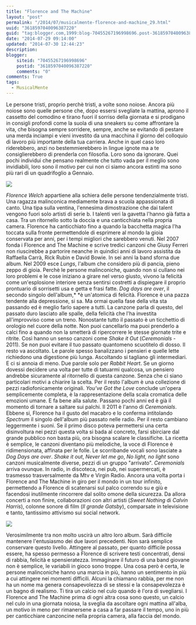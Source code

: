```yaml
---
title: "Florence and The Machine"
layout: "post"
permalink: "/2014/07/musicalmente-florence-and-machine_29.html"
uuid: "3618597040096387220"
guid: "tag:blogger.com,1999:blog-70455267196998696.post-3618597040096387220"
date: "2014-07-29 09:14:00"
updated: "2014-07-30 12:44:23"
description: 
blogger:
    siteid: "70455267196998696"
    postid: "3618597040096387220"
    comments: "0"
comments: True
tags:
  - MusicalMente
---
```

Le persone tristi, proprio perchè tristi, a volte sono noiose. Ancora
più noiose sono quelle persone che, dopo essersi svegliate la mattina,
aprono il cassetto del comodino e tirano fuori il sorriso della giornata
e si prodigano in consigli profondi come la suola di una sneakers su
come affrontare la vita, che bisogna sempre sorridere, sempre, anche se
evitando di pestare una merda inciampi e vieni investito da una macchina
il giorno del colloquio di lavoro più importante della tua carriera.
Anche in quel caso loro riderebbero, anzi no bestemmierebbero in lingue
ignote ma a te consiglierebbero di prenderla con filosofia. Loro sono da
ignorare. Quei pochi individui che pensano realmente che tutto vada per
il meglio sono invidiabili, loro sono il motivo per cui non ci siamo
ancora estinti ma sono più rari di un quadrifoglio a Gennaio.
  
[![](http://graememcranor.files.wordpress.com/2010/11/florence-the-machine-photo-3.jpg)](http://graememcranor.files.wordpress.com/2010/11/florence-the-machine-photo-3.jpg)
  
*Florence Welch* appartiene alla schiera delle persone tendenzialmente
tristi. Una ragazza malinconica mediamente brava a scuola appassionata
di canto. Una tipa sulla ventina, l'ennesima dimostrazione che dai
talent vengono fuori solo artisti di serie b. I talenti veri la gavetta
l'hanno già fatta a casa. Tra un ritornello sotto la doccia e una
canticchiata nella propria camera.
Florence ha canticchiato fino a quando la bacchetta magica l'ha toccata
sulla fronte permettendole di esprimere al mondo la gioia conservata per
anni, per i tempi migliori che sarebbero venuti.
Nel 2007 fonda i Florence and The Machine e scrive tredici canzoni che
Giusy Ferreri non riuscirebbe a partorire neanche in quindici anni di
lavoro assistita da Raffaella Carrà, Rick Rubin e David Bowie.
In sei anni la band sforna due album. Nel 2009 esce *Lungs*, l'album che
considero più di pancia, pieno zeppo di gioia. Perchè le persone
malinconiche, quando non si cullano nei loro problemi e le cose iniziano
a girare nel verso giusto, vivono la felicità come un'esplosione
interiore senza sentirsi costretti a dispiegare il proprio prontuario di
sorrisetti usa e getta e frasi fatte.
*Dog days are over*, il secondo singolo dell'album,* *è un'atomica di
felicità. Florence è una pazza tendente alla depressione, si sa. Ma
ormai quella fase della vita sta passando ed è meglio farlo sapere a
tutti. La canzone parla di questo, del passato duro lasciato alle
spalle, della felicità che l'ha investita all'improvviso come un treno.
Nonostante tutto il passato è un ticchettio di orologio nel cuore della
notte. Non puoi cancellarlo ma puoi prenderlo a calci fino a quando non
la smetterà di ripercorrere le stesse giornate trite e ritrite. Così
hanno un senso canzoni come *Shake it Out* (*Ceremonials* - 2011). Se
non puoi evitare il tuo passato quantomeno scuotitelo di dosso.
Il resto va ascoltato. Le parole spesso banalizzano i pensieri e quelle
lette richiedono una digestione più lunga. Ascoltando si tagliano gli
intermediari. E ci si annoia di meno. Due parole solo per *Rabbit
Heart*. Se un giorno dovessi decidere una volta per tutte di tatuarmi
qualcosa, un pensiero andrebbe sicuramente al ritornello di questa
canzone. Senza che ci siano particolari motivi a chiarire la scelta.
Per il resto l'album è una collezione di pezzi radiofonicamente
originali. *You've Got the Love* conclude un'opera semplicemente
completa, è la rappresentazione della scala cromatica delle emozioni
umane. E fa bene alla salute.
Passano pochi anni ed è già il momento di tornare a saltare sui palchi.
Il 2011 è l'anno di *Ceremonials*. Ebbene si, Florence ha il gusto del
macabro e lo conferma intitolando *Spectrum* il singolo dell'album più
passato nelle radio. Per il resto cambiano leggermente i suoni. Se il
primo disco poteva permettersi una certa disinvoltura nei pezzi questa
volta si bada al concreto, farsi sbirciare dal grande pubblico non basta
più, ora bisogna scalare le classifiche. La ricetta è semplice, le
canzoni diventano più melodiche, la voce di Florence è ridimensionata,
affinata per le folle. Le scorribande vocali sono lasciate a *Dog
Days* *are over*.
*Shake it out*, *Never let me go*, *No light, no light* sono canzoni
musicalmente diverse, pezzi di un gruppo "arrivato".
*Ceremonials* arriva ovunque. In radio, in discoteca, nei pub, nei
supermercati, è trasmesso trasversalmente da Mtv e Virgin Radio. Ancora
una volta porta i Florence and The Machine in giro per il mondo in un
tour infinito, permettendo a Florence di scatenarsi sul palco correndo
su e giù e facendosi inutilmente rincorrere dal solito omone della
sicurezza.
Da allora concerti a non finire, collaborazioni con altri artisti
(*Sweet Nothing* di *Calvin Harris*), colonne sonore di film (*Il grande
Gatsby*), comparsate in televisione e tanto, tantissimo attivismo sui
social network.
  
[![](http://th07.deviantart.net/fs70/PRE/i/2010/173/9/1/Florence_and_the_Machine_by_escmymind.jpg)](http://th07.deviantart.net/fs70/PRE/i/2010/173/9/1/Florence_and_the_Machine_by_escmymind.jpg)
  
Verosimilmente tra non molto uscirà un altro loro album. Sarà difficile
mantenere l'entusiasmo dei due lavori precedenti. Non sarà semplice
conservare questo livello. Attingere al passato, per quanto difficile
possa essere, ha spesso permesso a Florence di scrivere testi
concentrati, densi di rabbia, felicità e spensieratezza. Immaginare il
futuro di una band giovane non è semplice, le variabili in gioco sono
troppe. Una cosa però è certa, le persone malinconiche hanno una marcia
in più, hanno un sentimento in più a cui attingere nei momenti
difficili. Alcuni la chiamano rabbia, per me non ha un nome ma genera
consapevolezza di se stessi e la consapevolezza è un bagno di realismo.
Ti tira un calcio nel culo quando è l'ora di svegliarsi. I Florence and
The Machine prima di ogni altra cosa sono questo, un calcio nel culo in
una giornata noiosa, la sveglia da ascoltare ogni mattina all'alba, un
motivo in meno per rimanersene a casa a far passare il tempo, uno in più
per canticchiare canzoncine nella propria camera, alla faccia del
mondo.
